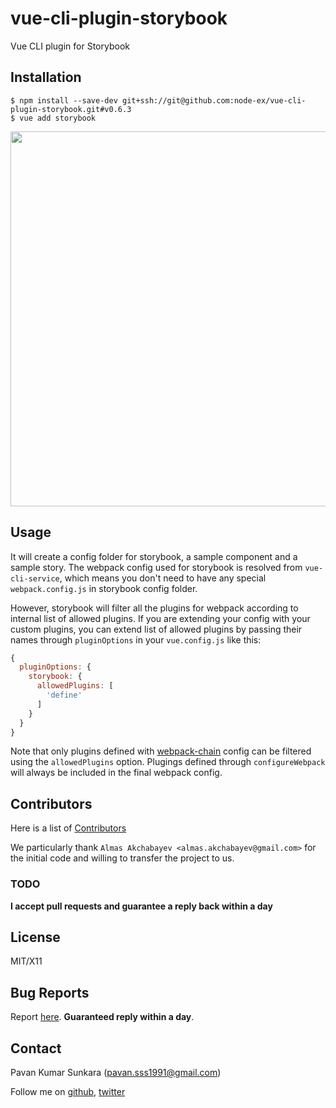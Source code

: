 # vue-cli-plugin-storybook

Vue CLI plugin for Storybook

## Installation

```
$ npm install --save-dev git+ssh://git@github.com:node-ex/vue-cli-plugin-storybook.git#v0.6.3
$ vue add storybook
```

<p align=center><img src=screencast.svg width=600></p>

## Usage

It will create a config folder for storybook, a sample component and a sample story. The webpack config used for storybook is resolved from `vue-cli-service`, which means you don't need to have any special `webpack.config.js` in storybook config folder.

However, storybook will filter all the plugins for webpack according to internal list of allowed plugins. If you are extending your config with your custom plugins, you can extend list of allowed plugins by passing their names through `pluginOptions` in your `vue.config.js` like this:

```js
{
  pluginOptions: {
    storybook: {
      allowedPlugins: [
        'define'
      ]
    }
  }
}
```

Note that only plugins defined with [webpack-chain](https://cli.vuejs.org/guide/webpack.html#chaining-advanced) config can be filtered using the `allowedPlugins` option. Plugings defined through `configureWebpack` will always be included in the final webpack config.

## Contributors
Here is a list of [Contributors](http://github.com/storybooks/vue-cli-plugin-storybook/contributors)

We particularly thank `Almas Akchabayev <almas.akchabayev@gmail.com>` for the initial code and willing to transfer the project to us.

### TODO

__I accept pull requests and guarantee a reply back within a day__

## License
MIT/X11

## Bug Reports
Report [here](http://github.com/storybooks/vue-cli-plugin-storybook/issues). __Guaranteed reply within a day__.

## Contact
Pavan Kumar Sunkara (pavan.sss1991@gmail.com)

Follow me on [github](https://github.com/users/follow?target=pksunkara), [twitter](http://twitter.com/pksunkara)
